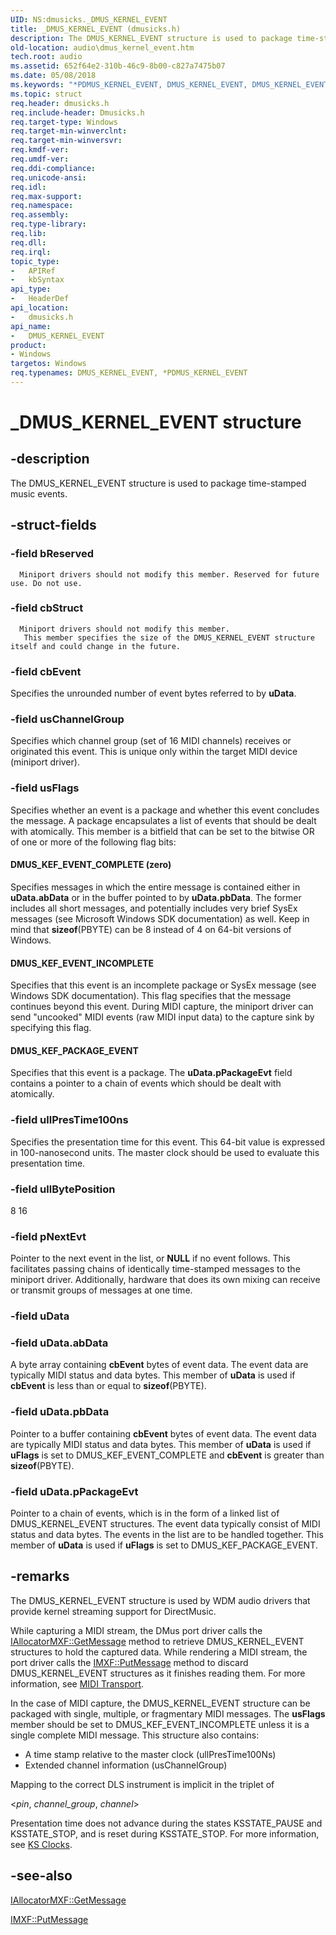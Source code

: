 ```yaml
---
UID: NS:dmusicks._DMUS_KERNEL_EVENT
title: _DMUS_KERNEL_EVENT (dmusicks.h)
description: The DMUS_KERNEL_EVENT structure is used to package time-stamped music events.
old-location: audio\dmus_kernel_event.htm
tech.root: audio
ms.assetid: 652f64e2-310b-46c9-8b00-c827a7475b07
ms.date: 05/08/2018
ms.keywords: "*PDMUS_KERNEL_EVENT, DMUS_KERNEL_EVENT, DMUS_KERNEL_EVENT structure [Audio Devices], PDMUS_KERNEL_EVENT, PDMUS_KERNEL_EVENT structure pointer [Audio Devices], _DMUS_KERNEL_EVENT, aud-prop_b0db54b3-fff3-46f2-abd7-beb4fe189f8f.xml, audio.dmus_kernel_event, dmusicks/DMUS_KERNEL_EVENT, dmusicks/PDMUS_KERNEL_EVENT"
ms.topic: struct
req.header: dmusicks.h
req.include-header: Dmusicks.h
req.target-type: Windows
req.target-min-winverclnt: 
req.target-min-winversvr: 
req.kmdf-ver: 
req.umdf-ver: 
req.ddi-compliance: 
req.unicode-ansi: 
req.idl: 
req.max-support: 
req.namespace: 
req.assembly: 
req.type-library: 
req.lib: 
req.dll: 
req.irql: 
topic_type:
-	APIRef
-	kbSyntax
api_type:
-	HeaderDef
api_location:
-	dmusicks.h
api_name:
-	DMUS_KERNEL_EVENT
product:
- Windows
targetos: Windows
req.typenames: DMUS_KERNEL_EVENT, *PDMUS_KERNEL_EVENT
---
```


# _DMUS_KERNEL_EVENT structure


## -description


The DMUS_KERNEL_EVENT structure is used to package time-stamped music events.


## -struct-fields




### -field bReserved


      Miniport drivers should not modify this member. Reserved for future use. Do not use.


### -field cbStruct


      Miniport drivers should not modify this member.
       This member specifies the size of the DMUS_KERNEL_EVENT structure itself and could change in the future.


### -field cbEvent

Specifies the unrounded number of event bytes referred to by <b>uData</b>.


### -field usChannelGroup

Specifies which channel group (set of 16 MIDI channels) receives or originated this event. This is unique only within the target MIDI device (miniport driver).


### -field usFlags

Specifies whether an event is a package and whether this event concludes the message. A package encapsulates a list of events that should be dealt with atomically. This member is a bitfield that can be set to the bitwise OR of one or more of the following flag bits:





#### DMUS_KEF_EVENT_COMPLETE (zero)

Specifies messages in which the entire message is contained either in <b>uData.abData</b> or in the buffer pointed to by <b>uData.pbData</b>. The former includes all short messages, and potentially includes very brief SysEx messages (see Microsoft Windows SDK documentation) as well. Keep in mind that <b>sizeof</b>(PBYTE) can be 8 instead of 4 on 64-bit versions of Windows.



#### DMUS_KEF_EVENT_INCOMPLETE

Specifies that this event is an incomplete package or SysEx message (see Windows SDK documentation). This flag specifies that the message continues beyond this event. During MIDI capture, the miniport driver can send "uncooked" MIDI events (raw MIDI input data) to the capture sink by specifying this flag.



#### DMUS_KEF_PACKAGE_EVENT

Specifies that this event is a package. The <b>uData.pPackageEvt</b> field contains a pointer to a chain of events which should be dealt with atomically.


### -field ullPresTime100ns

Specifies the presentation time for this event. This 64-bit value is expressed in 100-nanosecond units. The master clock should be used to evaluate this presentation time.


### -field ullBytePosition

8 16


### -field pNextEvt

Pointer to the next event in the list, or <b>NULL</b> if no event follows. This facilitates passing chains of identically time-stamped messages to the miniport driver. Additionally, hardware that does its own mixing can receive or transmit groups of messages at one time.


### -field uData


### -field uData.abData

A byte array containing <b>cbEvent</b> bytes of event data. The event data are typically MIDI status and data bytes. This member of <b>uData</b> is used if <b>cbEvent</b> is less than or equal to <b>sizeof</b>(PBYTE).


### -field uData.pbData

Pointer to a buffer containing <b>cbEvent</b> bytes of event data. The event data are typically MIDI status and data bytes. This member of <b>uData</b> is used if <b>uFlags</b> is set to DMUS_KEF_EVENT_COMPLETE and <b>cbEvent</b> is greater than <b>sizeof</b>(PBYTE).


### -field uData.pPackageEvt

Pointer to a chain of events, which is in the form of a linked list of DMUS_KERNEL_EVENT structures. The event data typically consist of MIDI status and data bytes. The events in the list are to be handled together. This member of <b>uData</b> is used if <b>uFlags</b> is set to DMUS_KEF_PACKAGE_EVENT.


## -remarks



The DMUS_KERNEL_EVENT structure is used by WDM audio drivers that provide kernel streaming support for DirectMusic.

While capturing a MIDI stream, the DMus port driver calls the <a href="https://msdn.microsoft.com/library/windows/hardware/ff536494">IAllocatorMXF::GetMessage</a> method to retrieve DMUS_KERNEL_EVENT structures to hold the captured data. While rendering a MIDI stream, the port driver calls the <a href="https://msdn.microsoft.com/library/windows/hardware/ff536791">IMXF::PutMessage</a> method to discard DMUS_KERNEL_EVENT structures as it finishes reading them. For more information, see <a href="https://msdn.microsoft.com/ce9ec589-0aea-4ed9-a60d-50f2ddfb0c13">MIDI Transport</a>.

In the case of MIDI capture, the DMUS_KERNEL_EVENT structure can be packaged with single, multiple, or fragmentary MIDI messages. The <b>usFlags</b> member should be set to DMUS_KEF_EVENT_INCOMPLETE unless it is a single complete MIDI message. This structure also contains:

<ul>
<li>
A time stamp relative to the master clock (ullPresTime100Ns)

</li>
<li>
Extended channel information (usChannelGroup)

</li>
</ul>
Mapping to the correct DLS instrument is implicit in the triplet of

&lt;<i>pin</i>, <i>channel_group</i>, <i>channel</i>&gt;

Presentation time does not advance during the states KSSTATE_PAUSE and KSSTATE_STOP, and is reset during KSSTATE_STOP. For more information, see <a href="https://msdn.microsoft.com/e3ffc7ca-f3cd-4989-af40-78b6a2438f95">KS Clocks</a>.




## -see-also




<a href="https://msdn.microsoft.com/library/windows/hardware/ff536494">IAllocatorMXF::GetMessage</a>



<a href="https://msdn.microsoft.com/library/windows/hardware/ff536791">IMXF::PutMessage</a>
 

 


